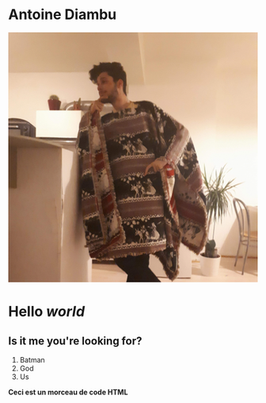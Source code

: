 # **Antoine Diambu**

![erreur](images/couv.jpg "la classe à Dallas 3")


# Hello <em> **world** </em>

## Is it me you're looking for?

1. Batman
2. God
3. Us

<b> Ceci est un morceau de code HTML</b>
